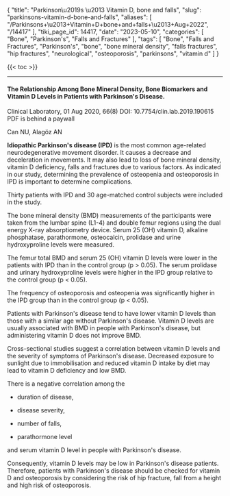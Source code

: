 {
    "title": "Parkinson\u2019s \u2013 Vitamin D, bone and falls",
    "slug": "parkinsons-vitamin-d-bone-and-falls",
    "aliases": [
        "/Parkinsons+\u2013+Vitamin+D+bone+and+falls+\u2013+Aug+2022",
        "/14417"
    ],
    "tiki_page_id": 14417,
    "date": "2023-05-10",
    "categories": [
        "Bone",
        "Parkinson's",
        "Falls and Fractures"
    ],
    "tags": [
        "Bone",
        "Falls and Fractures",
        "Parkinson's",
        "bone",
        "bone mineral density",
        "falls fractures",
        "hip fractures",
        "neurological",
        "osteoporosis",
        "parkinsons",
        "vitamin d"
    ]
}


{{< toc >}} 

---

#### The Relationship Among Bone Mineral Density, Bone Biomarkers and Vitamin D Levels in Patients with Parkinson's Disease.

Clinical Laboratory, 01 Aug 2020, 66(8) DOI: 10.7754/clin.lab.2019.190615 PDF is behind a paywall

Can NU, Alagöz AN

 **Idiopathic Parkinson's disease (IPD)**  is the most common age-related neurodegenerative movement disorder. It causes a decrease and deceleration in movements. It may also lead to loss of bone mineral density, vitamin D deficiency, falls and fractures due to various factors. As indicated in our study, determining the prevalence of osteopenia and osteoporosis in IPD is important to determine complications. 

Thirty patients with IPD and 30 age-matched control subjects were included in the study. 

The bone mineral density (BMD) measurements of the participants were taken from the lumbar spine (L1-4) and double femur regions using the dual energy X-ray absorptiometry device. Serum 25 (OH) vitamin D, alkaline phosphatase, parathormone, osteocalcin, prolidase and urine hydroxyproline levels were measured. 

The femur total BMD and serum 25 (OH) vitamin D levels were lower in the patients with IPD than in the control group (p > 0.05). The serum prolidase and urinary hydroxyproline levels were higher in the IPD group relative to the control group (p < 0.05). 

The frequency of osteoporosis and osteopenia was significantly higher in the IPD group than in the control group (p < 0.05). 

Patients with Parkinson's disease tend to have lower vitamin D levels than those with a similar age without Parkinson's disease. Vitamin D levels are usually associated with BMD in people with Parkinson's disease, but administering vitamin D does not improve BMD. 

Cross-sectional studies suggest a correlation between vitamin D levels and the severity of symptoms of Parkinson's disease. Decreased exposure to sunlight due to immobilisation and reduced vitamin D intake by diet may lead to vitamin D deficiency and low BMD. 

There is a negative correlation among the 

* duration of disease, 

* disease severity, 

* number of falls, 

* parathormone level 

and serum vitamin D level in people with Parkinson's disease. 

Consequently, vitamin D levels may be low in Parkinson's disease patients. Therefore, patients with Parkinson's disease should be checked for vitamin D and osteoporosis by considering the risk of hip fracture, fall from a height and high risk of osteoporosis.